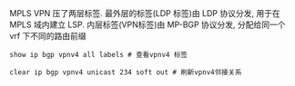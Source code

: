 

MPLS VPN 压了两层标签. 最外层的标签(LDP 标签)由 LDP 协议分发, 用于在 MPLS 域内建立 LSP. 内层标签(VPN标签)由 MP-BGP 协议分发, 分配给同一个 vrf 下不同的路由前缀


```shell
show ip bgp vpnv4 all labels # 查看vpnv4 标签

clear ip bgp vpnv4 unicast 234 soft out # 刷新vpnv4邻接关系
```